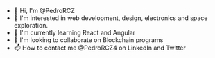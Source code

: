 - 👋 Hi, I'm @PedroRCZ
- 👀 I'm interested in web development, design, electronics and space exploration.
- 🌱 I'm currently learning React and Angular
- 💞️ I'm looking to collaborate on Blockchain programs
- 📫 How to contact me @PedroRCZ4 on LinkedIn and Twitter

<!---
PedroRCZ/PedroRCZ is a ✨ special ✨ repository because its `README.md` (this file) appears on your GitHub profile.
You can click the Preview link to take a look at your changes.
--->
